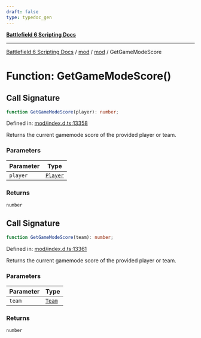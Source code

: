 ```yaml
---
draft: false
type: typedoc_gen
---
```


[**Battlefield 6 Scripting Docs**](../../../_index.md)

***

[Battlefield 6 Scripting Docs](../../../_index.md) / [mod](../../_index.md) / [mod](../_index.md) / GetGameModeScore

# Function: GetGameModeScore()

## Call Signature

```ts
function GetGameModeScore(player): number;
```

Defined in: [mod/index.d.ts:13358](https://github.com/battlefield-portal-community/portal-docs/blob/6d87e21c5922a3efb03c634dbe98e5fe6e797672/generators/santiago/mod/index.d.ts#L13358)

Returns the current gamemode score of the provided player or team.

### Parameters

| Parameter | Type |
| ------ | ------ |
| `player` | [`Player`](../Player/_index.md) |

### Returns

`number`

## Call Signature

```ts
function GetGameModeScore(team): number;
```

Defined in: [mod/index.d.ts:13361](https://github.com/battlefield-portal-community/portal-docs/blob/6d87e21c5922a3efb03c634dbe98e5fe6e797672/generators/santiago/mod/index.d.ts#L13361)

Returns the current gamemode score of the provided player or team.

### Parameters

| Parameter | Type |
| ------ | ------ |
| `team` | [`Team`](../Team/_index.md) |

### Returns

`number`

